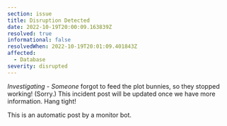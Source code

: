 ```yaml
---
section: issue
title: Disruption Detected
date: 2022-10-19T20:00:09.163839Z
resolved: true
informational: false
resolvedWhen: 2022-10-19T20:01:09.401843Z
affected:
  - Database
severity: disrupted
---
```

*Investigating* - _Someone_ forgot to feed the plot bunnies, so they stopped working! (Sorry.) This incident post will be updated once we have more information. Hang tight!

This is an automatic post by a monitor bot.
        
